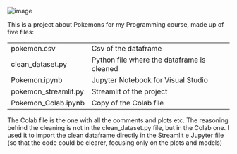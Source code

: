 ![image](https://user-images.githubusercontent.com/57496283/212500180-fc93f2d3-e548-4e58-9db9-7773d50df150.png)

This is a project about Pokemons for my Programming course, made up of five files:

|                      |                                            |
|----------------------|--------------------------------------------|
| pokemon.csv          | Csv of the dataframe                       |
| clean_dataset.py     | Python file where the dataframe is cleaned |
| Pokemon.ipynb        | Jupyter Notebook for Visual Studio         |
| pokemon_streamlit.py | Streamlit of the project                   |
| Pokemon_Colab.ipynb  | Copy of the Colab file                     |

The Colab file is the one with all the comments and plots etc.
The reasoning behind the cleaning is not in the clean_dataset.py file, but in the Colab one. I used it to import the clean dataframe directly in the Streamlit e Jupyter file (so that the code could be clearer, focusing only on the plots and models)
